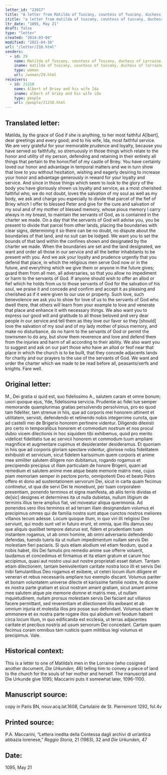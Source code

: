 ```yaml
---
letter_id: "23917"
title: "A letter from Matilda of Tuscany, countess of Tuscany, duchess of Lorraine ()"
ititle: "a letter from matilda of tuscany, countess of tuscany, duchess of lorraine ()"
ltr_date: "1095, May 21"
draft: false
type: "letter"
created: "2014-03-04"
modified: "2021-04-16"
url: "/letter/210.html"
senders:
  - id: 29
    name: Matilda of Tuscany, countess of Tuscany, duchess of Lorraine
    iname: matilda of tuscany, countess of tuscany, duchess of lorraine
    type: woman
    url: /woman/29.html
receivers:
  - id: 21210
    name: Albert of Briey and his wife Ida
    iname: albert of briey and his wife ida
    type: people
    url: /people/21210.html
---
```

<h2> Translated letter:</h2>Matilda, by the grace of God if she is anything, to her most faithful A[lbert], dear greetings and every good; and to his wife, Ida, most faithful service.
We are very grateful for your memorable prudence and loyalty, because you have served so faithfully, so strenuously in those things which relate to the honor and utility of my person, defending and retaining in their entirety all things that pertain to the honor/fief of my castle of Briey.  You have certainly loved our honor and advantage in temporal matters and we in turn show that love to you without hesitation, wishing and eagerly desiring to increase your honor and advantage generously in reward for your loyalty and service.  And since in those things which seem to look to the glory of the body you have gloriously shown us loyalty and service, as a most cherished faithful who, we do not doubt, loves the salvation of my soul as well as my body, we ask and charge you especially to divide that parcel of the fief of Briey which I offer to blessed Peter and give for the cure and salvation of my soul and of my mother of blessed memory, whose pious memory I carry always in my breast, to maintain the servants of God, as is contained in the charter we made.
On a day that the servants of God will advise you, you be present to divide that parcel from other lands, placing the boundaries with clear signs, determining it so there can be no doubt, no dispute about the boundaries of that land, and no suit can be lodged.  We want you to set the bounds of that land within the confines shown and designated by the charter we made.  When the boundaries are set and the land designated, we want and order all those in our service and all the better inhabitants to be present with you.  And we ask your loyalty and prudence urgently that you defend that place, in which the religious men serve God now or in the future, and everything which we give them or anyone in the future gives; guard them from all men, all adversaries, so that you allow no impediment or harm to the servants of God.
If anyone should wish to offer an allod or fief which he holds from us to those servants of God for the salvation of his soul, we praise it and concede and confirm and accept it as pleasing and cherished as if it were given to our use or property.  Such love, such benevolence we ask you to show for love of us to the servants of God who dwell there, that others will learn from your example to love and venerate that place and enhance it with necessary things.  We also want you to express our good will and gratitude to all those beloved and very dear people in our service and tell them as they love our favor so they [should] love the salvation of my soul and of my lady mother of pious memory, and make no disturbance, do no harm to the servants of God or permit the townsmen to do any, but show them reverence and love and defend them from the injuries and harm of all according to their ability.
We also want you to suggest and ask on our part those who have an allod or feof near that place in which the church is to be built, that they concede adjacents lands for charity and our prayers to the use of the servants of God.  We want and order the charter which we made to be read before all, peasants/serfs and knights.  Fare well.
<h2 class="mt-4"> Original letter:</h2>M., Dei gratia si quid est, suo fidelissimo A., salutem caram et omne bonum; uxori quoque ejus, Yde, fidelissima servicia.  Prudentie ac fidei tue semper memorande quamplurimas gratias persolvendo persolvimus, pro eo quod tam fideliter, tam strenue in hiis, que ad corporis mei honorem attinent et utilitatem, servisti, defendendo et retinendo nobis integerrime cuncta, que ad castelli mei de Brigerio honorem pertinere videntur.  Diligendo dilexisti pro certo in temporalibus honorem et commodum nostrum et nos procul dubio vicem dilectionis in hoc siquidem tibi exhibemus, quod pro merito videlicet fidelitatis tue ac servicii honorem et commodum tuum ampliare magnifice et augmentare cupimus et desideranter desideramus.
Et quoniam in hiis que ad corporis gloriam spectare videntur, gloriose nobis fidelitatem exhibuisti et servicium, sicut fidelem karissimum quem corporis et anime mee similiter salutem diligere non dubitamus, rogando rogamus et precipiendo precipius ut illam particulam de honore Brigerii, quam ad remedium et salutem anime mee atque beate memorie matris mee, cujus piam memoriam semper in pectore porto, omnipotenti Deo et beato Petro offero et dono ad sustentationem servorum Dei, sicut in carta quam fecimus continetur, ut qua die servi Dei te monebunt, per tuam corporalem presentiam, ponendo terminos et signa manifesta, ab aliis terris dividas et de[sic] designes et determines ita ut nulla dubietas, nullum litigium de terminis illius terre amplius fiat, vel moveatur aliqua querimonia.  Ad ponendos vero illos terminos et ad terram illam designandam volumus et precipimus omnes qui de familia nostra sunt atque cunctos nostros meliores villanos tecum adesse.  Locum quoque illum, in quo viri illi religiosi Deo serviunt, qui modo sunt vel in futuro erunt, et omnia, que illis damus seu que aliquis quolibet tempore daturus est, fidem et prudentiam tuam instantem rogamus, ut ab omni homine, ab omni adversario defendendo defendas, tuendo tueris ita ut nullum impedimentum nullam servis Dei molestiam fieri paciaris.  Si quis etiam alodium vel etiam feodum, quod a nobis habet, illis Dei famulis pro remedio anime sue offerre voluerit, laudamus et concedimus et firmamus et ita etiam gratum et carum hoc accipimus, quasi aut nostro usui aut nostre proprietati esset datum.  Tantam etiam dilectionem, tantam benivolentiam caritate nostra loco illi et servis Dei inibi famulantibus Deo rogamus et exibere, ut ceteri locum illum diligere et venerari et rebus necessariis ampliare tuo exemplo discant.  Volumus pariter et bonam voluntatem universe dilecte et karissime familie nostre, te dicere ex nostra parte gratiam et sicut nostram amant gratiam, sicut amant anime mee salutem atque pie memorie domne et matris mee, ut nullam inquietudinem, nullam prorsus molestiam servis Dei faciant aut villanos facere permittant, sed reverentiam et dilectionem illis exibeant et ab omnium injuria et molestia illos pro posse suo defendant.  Volumus etiam te ammonere et ex nostra parte rogare illos qui alodium vel feodum habent circa locum illum, in quo edificanda est ecclesia, ut terras adjacentes caritate et precibus nostris ad usum servorum Dei concedant.  Cartam quam fecimus coram omnibus tam rusticis quam militibus legi volumus et precipimus.  Vale.
<h2 class="mt-4"> Historical context:</h2><p>This is a letter to one of Matilda’s men in the Lorraine (who cosigned another document, <em>Die Urkunden,</em> 46) telling him to convey a piece of land to the church for the souls of her mother and herself. The manuscript and Die Urkunde give 1095; Maccarini puts it somewhat later, 1096-1100.</p><h2 class="mt-4"> Manuscript source:</h2>copy in Paris BN, nouv.acq.lat.1608, Cartulaire de St. Pierremont 1292, fol.4v
<h2 class="mt-4"> Printed source:</h2><p>P.A. Maccarini, “Lettera inedita della Contessa dagli archivi di un’antica abbazia lorenese,” <em>Reggio Storia,</em> 21 (1983), 32 and <em>Die Urkunden</em>, 47</p><h2 class="mt-4"> Date:</h2>1095, May 21